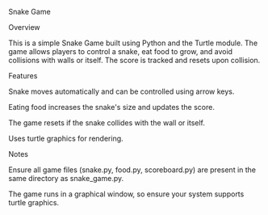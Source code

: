 Snake Game

Overview

This is a simple Snake Game built using Python and the Turtle module. The game allows players to control a snake, eat food to grow, and avoid collisions with walls or itself. The score is tracked and resets upon collision.

Features

Snake moves automatically and can be controlled using arrow keys.

Eating food increases the snake's size and updates the score.

The game resets if the snake collides with the wall or itself.

Uses turtle graphics for rendering.

Notes

Ensure all game files (snake.py, food.py, scoreboard.py) are present in the same directory as snake_game.py.

The game runs in a graphical window, so ensure your system supports turtle graphics.
